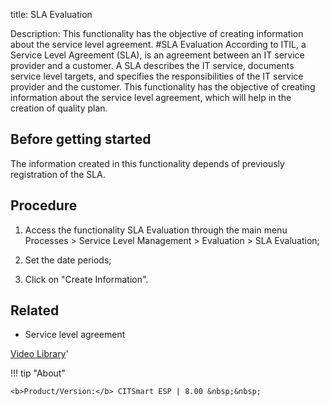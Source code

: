 title: SLA Evaluation

Description: This functionality has the objective of creating information about the service level agreement.
#SLA Evaluation
According to ITIL, a Service Level Agreement (SLA), is an agreement between an IT service provider and a customer. A SLA describes the IT service, documents service level targets, and specifies the responsibilities of the IT service provider and the customer.
This functionality has the objective of creating information about the service level agreement, which will help in the creation of quality plan.

Before getting started
--------------------------

The information created in this functionality depends of previously registration
of the SLA.

Procedure
-------------

1.  Access the functionality SLA Evaluation through the main menu Processes \>
    Service Level Management \> Evaluation \> SLA Evaluation;

2.  Set the date periods;

3.  Click on "Create Information".

Related
-----------

-   Service level agreement

<i class='fa fa-youtube-play  fa-2x' style='color:#97ce17;vertical-align: middle;'> </i> [Video Library](https://www.youtube.com/playlist?list=PLB5qK2uzf2RNz3E16sjg5mfdugX2Ia9jZ)'

!!! tip "About"

    <b>Product/Version:</b> CITSmart ESP | 8.00 &nbsp;&nbsp;

